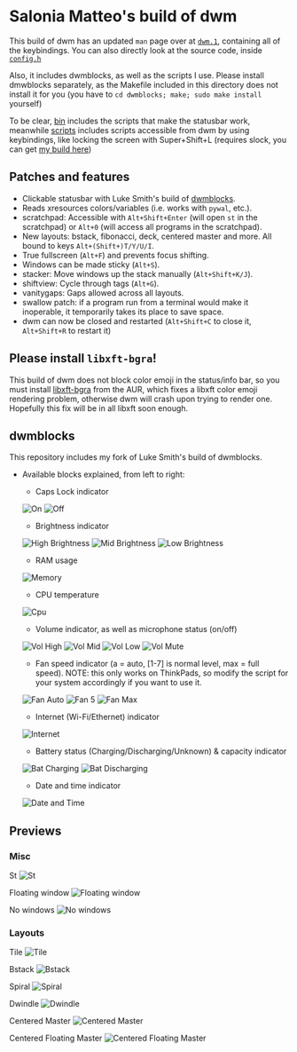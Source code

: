 # Salonia Matteo's build of dwm

This build of dwm has an updated `man` page over at [`dwm.1`](https://github.com/GoDzM4TT3O/dwm/blob/master/dwm.1), containing all of the keybindings. You can also directly look at the source code, inside [`config.h`](https://github.com/GoDzM4TT3O/dwm/blob/master/config.h)

Also, it includes dwmblocks, as well as the scripts I use. Please install dmwblocks separately, as the Makefile included in this directory does not install it for you (you have to `cd dwmblocks; make; sudo make install` yourself)

To be clear, [bin](https://github.com/GoDzM4TT3O/dwm/tree/master/dwmblocks/bin) includes the scripts that make the statusbar work, meanwhile [scripts](https://github.com/GoDzM4TT3O/dwm/tree/master/scripts) includes scripts accessible from dwm by using keybindings, like locking the screen with Super+Shift+L (requires slock, you can get [my build here](https://github.com/GoDzM4TT3O/dotfiles/tree/master/slock))

## Patches and features

- Clickable statusbar with Luke Smith's build of [dwmblocks](https://github.com/lukesmithxyz/dwmblocks).
- Reads xresources colors/variables (i.e. works with `pywal`, etc.).
- scratchpad: Accessible with `Alt+Shift+Enter` (will open `st` in the scratchpad) or `Alt+0` (will access all programs in the scratchpad).
- New layouts: bstack, fibonacci, deck, centered master and more. All bound to keys `Alt+(Shift+)T/Y/U/I`.
- True fullscreen (`Alt+F`) and prevents focus shifting.
- Windows can be made sticky (`Alt+S`).
- stacker: Move windows up the stack manually (`Alt+Shift+K/J`).
- shiftview: Cycle through tags (`Alt+G`).
- vanitygaps: Gaps allowed across all layouts.
- swallow patch: if a program run from a terminal would make it inoperable, it temporarily takes its place to save space.
- dwm can now be closed and restarted (`Alt+Shift+C` to close it, `Alt+Shift+R` to restart it)

## Please install `libxft-bgra`!

This build of dwm does not block color emoji in the status/info bar, so you must install [libxft-bgra](https://aur.archlinux.org/packages/libxft-bgra/) from the AUR, which fixes a libxft color emoji rendering problem, otherwise dwm will crash upon trying to render one. Hopefully this fix will be in all libxft soon enough.

## dwmblocks

This repository includes my fork of Luke Smith's build of dwmblocks.

+ Available blocks explained, from left to right:
	- Caps Lock indicator

	![On](https://raw.githubusercontent.com/GoDzM4TT3O/dwm/master/Previews/blocks-capslock-on.png) ![Off](https://raw.githubusercontent.com/GoDzM4TT3O/dwm/master/Previews/blocks-capslock-off.png)

	- Brightness indicator

	![High Brightness](https://raw.githubusercontent.com/GoDzM4TT3O/dwm/master/Previews/blocks-brightness-high.png) ![Mid Brightness](https://raw.githubusercontent.com/GoDzM4TT3O/dwm/master/Previews/blocks-brightness-mid.png) ![Low Brightness](https://raw.githubusercontent.com/GoDzM4TT3O/dwm/master/Previews/blocks-brightness-low.png)

	- RAM usage

	![Memory](https://raw.githubusercontent.com/GoDzM4TT3O/dwm/master/Previews/blocks-memory.png)

	- CPU temperature

	![Cpu](https://raw.githubusercontent.com/GoDzM4TT3O/dwm/master/Previews/blocks-cpu.png)

	- Volume indicator, as well as microphone status (on/off)

	![Vol High](https://raw.githubusercontent.com/GoDzM4TT3O/dwm/master/Previews/blocks-vol-high.png) ![Vol Mid](https://raw.githubusercontent.com/GoDzM4TT3O/dwm/master/Previews/blocks-vol-mid.png) ![Vol Low](https://raw.githubusercontent.com/GoDzM4TT3O/dwm/master/Previews/blocks-vol-low.png) ![Vol Mute](https://raw.githubusercontent.com/GoDzM4TT3O/dwm/master/Previews/blocks-vol-mute.png)

	- Fan speed indicator (a = auto, [1-7] is normal level, max = full speed). NOTE: this only works on ThinkPads, so modify the script for your system accordingly if you want to use it.

	![Fan Auto](https://raw.githubusercontent.com/GoDzM4TT3O/dwm/master/Previews/blocks-fan-auto.png) ![Fan 5](https://raw.githubusercontent.com/GoDzM4TT3O/dwm/master/Previews/blocks-fan-5.png) ![Fan Max](https://raw.githubusercontent.com/GoDzM4TT3O/dwm/master/Previews/blocks-fan-max.png)

	- Internet (Wi-Fi/Ethernet) indicator

	![Internet](https://raw.githubusercontent.com/GoDzM4TT3O/dwm/master/Previews/blocks-internet.png)

	- Battery status (Charging/Discharging/Unknown) & capacity indicator

	![Bat Charging](https://raw.githubusercontent.com/GoDzM4TT3O/dwm/master/Previews/blocks-bat-charging.png) ![Bat Discharging](https://raw.githubusercontent.com/GoDzM4TT3O/dwm/master/Previews/blocks-bat-discharging.png)

	- Date and time indicator

	![Date and Time](https://raw.githubusercontent.com/GoDzM4TT3O/dwm/master/Previews/blocks-datetime.png)

## Previews

### Misc

St
![St](https://raw.githubusercontent.com/GoDzM4TT3O/dwm/master/Previews/preview-st.png)

Floating window
![Floating window](https://raw.githubusercontent.com/GoDzM4TT3O/dwm/master/Previews/preview-floating-win.png)

No windows
![No windows](https://raw.githubusercontent.com/GoDzM4TT3O/dwm/master/Previews/preview-nowin.png)

### Layouts

Tile
![Tile](https://raw.githubusercontent.com/GoDzM4TT3O/dwm/master/Previews/layouts-tile.png)

Bstack
![Bstack](https://raw.githubusercontent.com/GoDzM4TT3O/dwm/master/Previews/layouts-bstack.png)

Spiral
![Spiral](https://raw.githubusercontent.com/GoDzM4TT3O/dwm/master/Previews/layouts-spiral.png)

Dwindle
![Dwindle](https://raw.githubusercontent.com/GoDzM4TT3O/dwm/master/Previews/layouts-dwindle.png)

Centered Master
![Centered Master](https://raw.githubusercontent.com/GoDzM4TT3O/dwm/master/Previews/layouts-centeredmaster.png)

Centered Floating Master
![Centered Floating Master](https://raw.githubusercontent.com/GoDzM4TT3O/dwm/master/Previews/layouts-centeredfloatingmaster.png)
